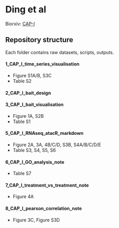 # Ding et al

Biorxiv: [CAP-I](https://www.google.com)

## Repository structure
Each folder contains raw datasets, scripts, outputs.

#### 1_CAP_I_time_series_visualisation
* Figure S1A/B, S3C
* Table S2

#### 2_CAP_I_bait_design

#### 3_CAP_I_bait_visualisation
* Figure 1A, S2B
* Table S1

#### 5_CAP_I_RNAseq_atacR_markdown
* Figure 2A, 3A, 4B/C/D, S3B, S4A/B/C/D/E
* Table S3, S4, S5, S6

#### 6_CAP_I_GO_analysis_note
* Table S7

#### 7_CAP_I_treatment_vs_treatment_note
* Figure 4A

#### 8_CAP_I_pearson_correlation_note
* Figure 3C, Figure S3D
